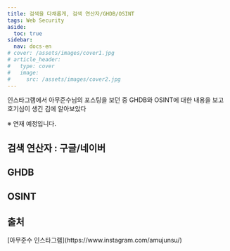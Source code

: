 ```yaml
---
title: 검색을 다채롭게, 검색 연산자/GHDB/OSINT
tags: Web Security
aside:
  toc: true
sidebar:
  nav: docs-en
# cover: /assets/images/cover1.jpg
# article_header:
#   type: cover
#   image:
#     src: /assets/images/cover2.jpg
---
```


인스타그램에서 아무준수님의 포스팅을 보던 중 GHDB와 OSINT에 대한 내용을 보고 호기심이 생긴 김에 알아보았다

※ 연재 예정입니다.

<!-- more -->
<h2 id="h1">검색 연산자 : 구글/네이버</h2>

<h2 id="h2">GHDB</h2>

<h2 id="h3">OSINT</h2>

<h2 id="h4">출처</h2>
[아무준수 인스타그램](https://www.instagram.com/amujunsu/)